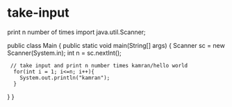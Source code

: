 # take-input
print n number of times 
import java.util.Scanner;

public class Main {
    public static void main(String[] args) {
     Scanner sc = new Scanner(System.in);
      int n = sc.nextInt();
      
     // take input and print n number times kamran/hello world  
      for(int i = 1; i<=n; i++){
        System.out.println("kamran");
      }
  }
}

